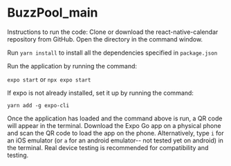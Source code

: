 # BuzzPool_main

Instructions to run the code:
Clone or download the react-native-calendar repository from GitHub. Open the directory in the command window.


Run `yarn install` to install all the dependencies specified in `package.json`

Run the application by running the command:

`expo start` or `npx expo start`

If expo is not already installed, set it up by running the command:

`yarn add -g expo-cli`

Once the application has loaded and the command above is run, a QR code will appear in the terminal. Download the Expo Go app on a physical phone and scan the QR code to load the app on the phone. Alternatively, type `i` for an iOS emulator (or `a` for an android emulator-- not tested yet on android) in the terminal. Real device testing is recommended for compatibility and testing.
